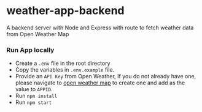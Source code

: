 # weather-app-backend
A backend server with Node and Express with route to fetch weather data from Open Weather Map

### Run App locally
- Create a `.env` file in the root directory
- Copy the variables in `.env.example` file. 
- Provide an `API Key` from Open Weather, If you do not already have one, please navigate to [open weather map](http://api.openweathermap.org) to create one and add as the value to `APPID`. 
- Run `npm install`
- Run `npm start` 

